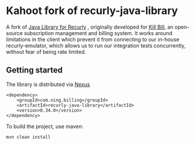 Kahoot fork of recurly-java-library
===================================

A fork of [Java Library for Recurly](https://github.com/killbilling/recurly-java-library)
, originally developed for [Kill Bill](http://killbill.io), 
an open-source subscription management and billing system. It works around limitations 
in the client which prevent it from connecting to our in-house recurly-emulator, which 
allows us to run our integration tests concurrently, without fear of being rate limited. 

Getting started
---------------

The library is distributed via [Nexus](https://nexus.jx.jenkinsx.kahoost.com/#admin/repository/repositories:maven-releases)

```
<dependency>
    <groupId>com.ning.billing</groupId>
    <artifactId>recurly-java-library</artifactId>
    <version>0.34.0</version>
</dependency>
```

To build the project, use maven:

    mvn clean install
